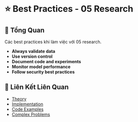 # ⭐ Best Practices - 05 Research

## 🎯 Tổng Quan

Các best practices khi làm việc với 05 research.

- **Always validate data**
- **Use version control**
- **Document code and experiments**
- **Monitor model performance**
- **Follow security best practices**

## 🔗 Liên Kết Liên Quan

- [Theory](./THEORY_05_research.md)
- [Implementation](./IMPLEMENTATION_05_research.md)
- [Code Examples](./CODE_EXAMPLES_05_research.md)
- [Complex Problems](./COMPLEX_PROBLEMS.md)
